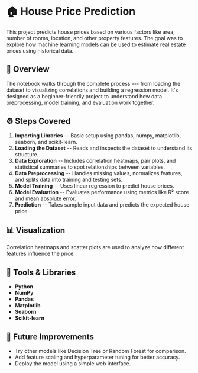 # 🏠 House Price Prediction

This project predicts house prices based on various factors like area,
number of rooms, location, and other property features. The goal was to
explore how machine learning models can be used to estimate real estate
prices using historical data.

## 📘 Overview

The notebook walks through the complete process --- from loading the
dataset to visualizing correlations and building a regression model.
It's designed as a beginner-friendly project to understand how data
preprocessing, model training, and evaluation work together.

## ⚙️ Steps Covered

1.  **Importing Libraries** -- Basic setup using pandas, numpy,
    matplotlib, seaborn, and scikit-learn.
2.  **Loading the Dataset** -- Reads and inspects the dataset to
    understand its structure.
3.  **Data Exploration** -- Includes correlation heatmaps, pair plots,
    and statistical summaries to spot relationships between variables.
4.  **Data Preprocessing** -- Handles missing values, normalizes
    features, and splits data into training and testing sets.
5.  **Model Training** -- Uses linear regression to predict house
    prices.
6.  **Model Evaluation** -- Evaluates performance using metrics like R²
    score and mean absolute error.
7.  **Prediction** -- Takes sample input data and predicts the expected
    house price.

## 📊 Visualization

Correlation heatmaps and scatter plots are used to analyze how different
features influence the price.

## 🧠 Tools & Libraries

-   **Python**
-   **NumPy**
-   **Pandas**
-   **Matplotlib**
-   **Seaborn**
-   **Scikit-learn**

## 🚀 Future Improvements

-   Try other models like Decision Tree or Random Forest for
    comparison.
-   Add feature scaling and hyperparameter tuning for better accuracy.
-   Deploy the model using a simple web interface.
